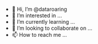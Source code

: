 - 👋 Hi, I’m @dataroaring
- 👀 I’m interested in ...
- 🌱 I’m currently learning ...
- 💞️ I’m looking to collaborate on ...
- 📫 How to reach me ...

<!---
dataroaring/dataroaring is a ✨ special ✨ repository because its `README.md` (this file) appears on your GitHub profile.
You can click the Preview link to take a look at your changes.
--->
